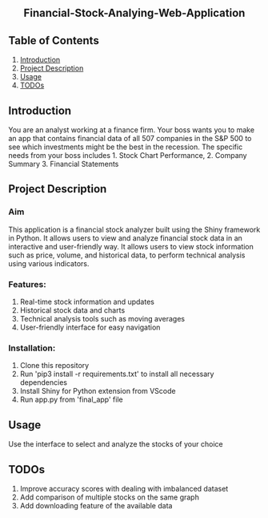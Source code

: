 <center><h2>Financial-Stock-Analying-Web-Application</h2></center>

<h2>Table of Contents </h2>

1. <a href="#introduction">Introduction</a> 
2. <a href="#project">Project Description</a> 
3. <a href="#Usage">Usage</a> 
4. <a href="#todo">TODOs</a> 
  
<h2 id="introduction">Introduction </h2>
<p>You are an analyst working at a finance firm. Your boss wants you to make an app that contains financial data of all 507 companies in the S&P 500 to see which investments might be the best in the recession. The specific needs from your boss includes 1. Stock Chart Performance, 2. Company Summary 3. Financial Statements<p>

<h2 id="project">Project Description </h2>

### Aim
This application is a financial stock analyzer built using the Shiny framework in Python. It allows users to view and analyze financial stock data in an interactive and user-friendly way. It allows users to view stock information such as price, volume, and historical data, to perform technical analysis using various indicators.

### Features:
1. Real-time stock information and updates
2. Historical stock data and charts
3. Technical analysis tools such as moving averages 
4. User-friendly interface for easy navigation

### Installation:
1. Clone this repository 
2. Run 'pip3 install -r requirements.txt' to install all necessary dependencies
3. Install Shiny for Python extension from VScode
4. Run app.py from 'final_app' file

<h2 id="Usage">Usage </h2>

Use the interface to select and analyze the stocks of your choice

<h2 id="todo">TODOs </h2>

1. Improve accuracy scores with dealing with imbalanced dataset
2. Add comparison of multiple stocks on the same graph
3. Add downloading feature of the available data






